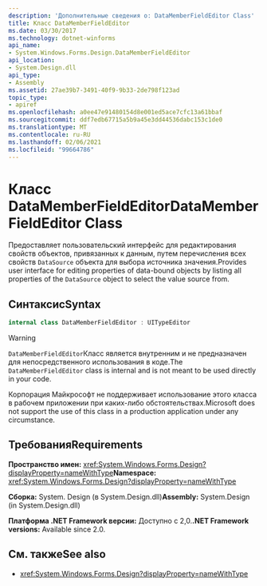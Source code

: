 ```yaml
---
description: 'Дополнительные сведения о: DataMemberFieldEditor Class'
title: Класс DataMemberFieldEditor
ms.date: 03/30/2017
ms.technology: dotnet-winforms
api_name:
- System.Windows.Forms.Design.DataMemberFieldEditor
api_location:
- System.Design.dll
api_type:
- Assembly
ms.assetid: 27ae39b7-3491-40f9-9b33-2de798f123ad
topic_type:
- apiref
ms.openlocfilehash: a0ee47e91480154d8e001ed5ace7cfc13a61bbaf
ms.sourcegitcommit: ddf7edb67715a5b9a45e3dd44536dabc153c1de0
ms.translationtype: MT
ms.contentlocale: ru-RU
ms.lasthandoff: 02/06/2021
ms.locfileid: "99664786"
---
```

# <a name="datamemberfieldeditor-class"></a><span data-ttu-id="7f42f-103">Класс DataMemberFieldEditor</span><span class="sxs-lookup"><span data-stu-id="7f42f-103">DataMemberFieldEditor Class</span></span>

<span data-ttu-id="7f42f-104">Предоставляет пользовательский интерфейс для редактирования свойств объектов, привязанных к данным, путем перечисления всех свойств `DataSource` объекта для выбора источника значения.</span><span class="sxs-lookup"><span data-stu-id="7f42f-104">Provides user interface for editing properties of data-bound objects by listing all properties of the `DataSource` object to select the value source from.</span></span>  
  
## <a name="syntax"></a><span data-ttu-id="7f42f-105">Синтаксис</span><span class="sxs-lookup"><span data-stu-id="7f42f-105">Syntax</span></span>
  
```csharp
internal class DataMemberFieldEditor : UITypeEditor
```

> [!WARNING]
> <span data-ttu-id="7f42f-106">`DataMemberFieldEditor`Класс является внутренним и не предназначен для непосредственного использования в коде.</span><span class="sxs-lookup"><span data-stu-id="7f42f-106">The `DataMemberFieldEditor` class is internal and is not meant to be used directly in your code.</span></span>
>
> <span data-ttu-id="7f42f-107">Корпорация Майкрософт не поддерживает использование этого класса в рабочем приложении при каких-либо обстоятельствах.</span><span class="sxs-lookup"><span data-stu-id="7f42f-107">Microsoft does not support the use of this class in a production application under any circumstance.</span></span>

## <a name="requirements"></a><span data-ttu-id="7f42f-108">Требования</span><span class="sxs-lookup"><span data-stu-id="7f42f-108">Requirements</span></span>

<span data-ttu-id="7f42f-109">**Пространство имен:** <xref:System.Windows.Forms.Design?displayProperty=nameWithType></span><span class="sxs-lookup"><span data-stu-id="7f42f-109">**Namespace:** <xref:System.Windows.Forms.Design?displayProperty=nameWithType></span></span>  
  
<span data-ttu-id="7f42f-110">**Сборка:** System. Design (в System.Design.dll)</span><span class="sxs-lookup"><span data-stu-id="7f42f-110">**Assembly:** System.Design (in System.Design.dll)</span></span>  
  
<span data-ttu-id="7f42f-111">**Платформа .NET Framework версии:** Доступно с 2,0.</span><span class="sxs-lookup"><span data-stu-id="7f42f-111">**.NET Framework versions:** Available since 2.0.</span></span>  
  
## <a name="see-also"></a><span data-ttu-id="7f42f-112">См. также</span><span class="sxs-lookup"><span data-stu-id="7f42f-112">See also</span></span>

- <xref:System.Windows.Forms.Design?displayProperty=nameWithType>
